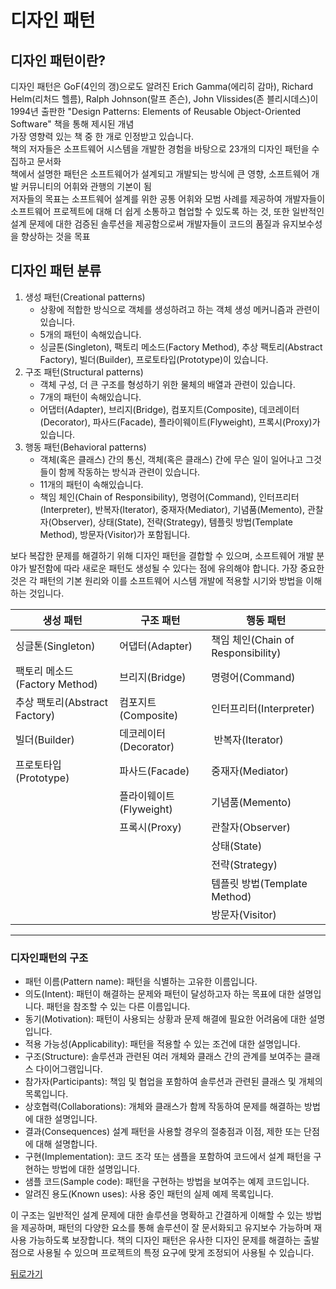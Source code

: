 # 디자인 패턴
## 디자인 패턴이란?
디자인 패턴은 GoF(4인의 갱)으로도 알려진 Erich Gamma(에리히 감마), Richard Helm(리처드 헬름), Ralph Johnson(랄프 존슨), John Vlissides(존 블리시데스)이 1994년 출판한 "Design Patterns: Elements of Reusable Object-Oriented Software" 책을 통해 제시된 개념  
가장 영향력 있는 책 중 한 개로 인정받고 있습니다.  
책의 저자들은 소프트웨어 시스템을 개발한 경험을 바탕으로 23개의 디자인 패턴을 수집하고 문서화  
책에서 설명한 패턴은 소프트웨어가 설계되고 개발되는 방식에 큰 영향, 소프트웨어 개발 커뮤니티의 어휘와 관행의 기본이 됨  
저자들의 목표는 소프트웨어 설계를 위한 공통 어휘와 모범 사례를 제공하여 개발자들이 소프트웨어 프로젝트에 대해 더 쉽게 소통하고 협업할 수 있도록 하는 것, 또한 일반적인 설계 문제에 대한 검증된 솔루션을 제공함으로써 개발자들이 코드의 품질과 유지보수성을 향상하는 것을 목표  

## 디자인 패턴 분류
1.  생성 패턴(Creational patterns)
    -   상황에 적합한 방식으로 객체를 생성하려고 하는 객체 생성 메커니즘과 관련이 있습니다.
    -   5개의 패턴이 속해있습니다.
    -   싱글톤(Singleton), 팩토리 메소드(Factory Method), 추상 팩토리(Abstract Factory), 빌더(Builder), 프로토타입(Prototype)이 있습니다.
2.  구조 패턴(Structural patterns)
    -   객체 구성, 더 큰 구조를 형성하기 위한 물체의 배열과 관련이 있습니다.
    -   7개의 패턴이 속해있습니다.
    -   어댑터(Adapter), 브리지(Bridge), 컴포지트(Composite), 데코레이터(Decorator), 파사드(Facade), 플라이웨이트(Flyweight), 프록시(Proxy)가 있습니다.
3.  행동 패턴(Behavioral patterns)
    -   객체(혹은 클래스) 간의 통신, 객체(혹은 클래스) 간에 무슨 일이 일어나고 그것들이 함께 작동하는 방식과 관련이 있습니다.
    -   11개의 패턴이 속해있습니다.
    -   책임 체인(Chain of Responsibility), 명령어(Command), 인터프리터(Interpreter), 반복자(Iterator), 중재자(Mediator), 기념품(Memento), 관찰자(Observer), 상태(State), 전략(Strategy), 템플릿 방법(Template Method), 방문자(Visitor)가 포함됩니다.

보다 복잡한 문제를 해결하기 위해 디자인 패턴을 결합할 수 있으며, 소프트웨어 개발 분야가 발전함에 따라 새로운 패턴도 생성될 수 있다는 점에 유의해야 합니다. 가장 중요한 것은 각 패턴의 기본 원리와 이를 소프트웨어 시스템 개발에 적용할 시기와 방법을 이해하는 것입니다.

| **생성 패턴** | **구조 패턴** | **행동 패턴** |
| --- | --- | --- |
| 싱글톤(Singleton) | 어댑터(Adapter) | 책임 체인(Chain of Responsibility) |
| 팩토리 메소드(Factory Method) | 브리지(Bridge) | 명령어(Command) |
| 추상 팩토리(Abstract Factory) | 컴포지트(Composite) | 인터프리터(Interpreter) |
| 빌더(Builder) | 데코레이터(Decorator) |  반복자(Iterator) |
| 프로토타입(Prototype) | 파사드(Facade) | 중재자(Mediator) |
|   | 플라이웨이트(Flyweight) | 기념품(Memento) |
|   | 프록시(Proxy) | 관찰자(Observer) |
|   |   | 상태(State) |
|   |   | 전략(Strategy) |
|   |   | 템플릿 방법(Template Method) |
|   |   | 방문자(Visitor) |

---

### 디자인패턴의 구조

-   패턴 이름(Pattern name): 패턴을 식별하는 고유한 이름입니다.
-   의도(Intent): 패턴이 해결하는 문제와 패턴이 달성하고자 하는 목표에 대한 설명입니다. 패턴을 참조할 수 있는 다른 이름입니다.
-   동기(Motivation): 패턴이 사용되는 상황과 문제 해결에 필요한 어려움에 대한 설명입니다.
-   적용 가능성(Applicability): 패턴을 적용할 수 있는 조건에 대한 설명입니다.
-   구조(Structure): 솔루션과 관련된 여러 개체와 클래스 간의 관계를 보여주는 클래스 다이어그램입니다.
-   참가자(Participants): 책임 및 협업을 포함하여 솔루션과 관련된 클래스 및 개체의 목록입니다.
-   상호협력(Collaborations): 개체와 클래스가 함께 작동하여 문제를 해결하는 방법에 대한 설명입니다.
-   결과(Consequences) 설계 패턴을 사용할 경우의 절충점과 이점, 제한 또는 단점에 대해 설명합니다.
-   구현(Implementation): 코드 조각 또는 샘플을 포함하여 코드에서 설계 패턴을 구현하는 방법에 대한 설명입니다.
-   샘플 코드(Sample code): 패턴을 구현하는 방법을 보여주는 예제 코드입니다.
-   알려진 용도(Known uses): 사용 중인 패턴의 실제 예제 목록입니다.

이 구조는 일반적인 설계 문제에 대한 솔루션을 명확하고 간결하게 이해할 수 있는 방법을 제공하며, 패턴의 다양한 요소를 통해 솔루션이 잘 문서화되고 유지보수 가능하며 재사용 가능하도록 보장합니다. 책의 디자인 패턴은 유사한 디자인 문제를 해결하는 출발점으로 사용될 수 있으며 프로젝트의 특정 요구에 맞게 조정되어 사용될 수 있습니다.

[뒤로가기](/)
